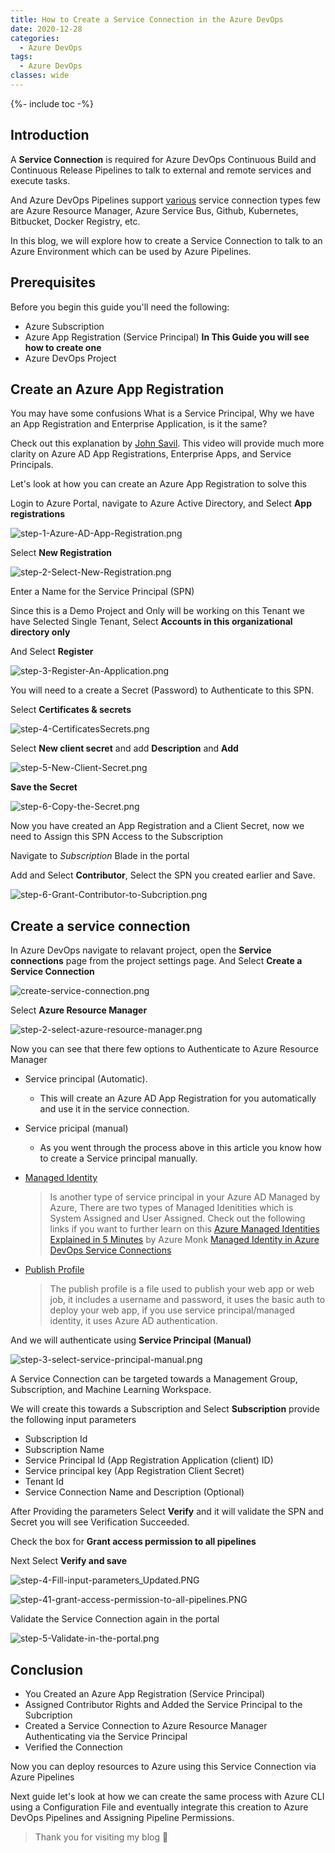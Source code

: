```yaml
---
title: How to Create a Service Connection in the Azure DevOps
date: 2020-12-28
categories:
  - Azure DevOps
tags:
  - Azure DevOps
classes: wide
---
```


{%- include toc -%}

## Introduction

A **Service Connection** is required for Azure DevOps Continuous Build and Continuous Release Pipelines to talk to external and remote services and execute tasks.

And Azure DevOps Pipelines support [various](https://docs.microsoft.com/en-us/azure/devops/pipelines/library/service-endpoints?view=azure-devops&tabs=yaml#common-service-connection-types) service connection types few  are Azure Resource Manager, Azure Service Bus, Github, Kubernetes, Bitbucket, Docker Registry, etc.

In this blog, we will explore how to create a Service Connection to talk to an Azure Environment which can be used by Azure Pipelines. 

## Prerequisites

Before you begin this guide you'll need the following:

- Azure Subscription
- Azure App Registration (Service Principal) **In This Guide you will see how to create one**
- Azure DevOps Project

## Create an Azure App Registration 

You may have some confusions What is a Service Principal, Why we have an App Registration and Enterprise Application, is it the same?

Check out this explanation by [John Savil](https://www.youtube.com/watch?v=WVNvoiA_ktw). This video will provide much more clarity on Azure AD App Registrations, Enterprise Apps, and Service Principals.

Let's look at how you can create an Azure App Registration to solve this

Login to Azure Portal, navigate to Azure Active Directory, and Select **App registrations**

![step-1-Azure-AD-App-Registration.png](/Images/AzureDevOps/ServiceConnection_ManualCreation/step-1-Azure-AD-App-Registration.png)

Select **New Registration**

![step-2-Select-New-Registration.png](/Images/AzureDevOps/ServiceConnection_ManualCreation/step-2-Select-New-Registration.png)

Enter a Name for the Service Principal (SPN)

Since this is a Demo Project and Only will be working on this Tenant we have Selected Single Tenant, Select **Accounts in this organizational directory only**

And Select **Register**

![step-3-Register-An-Application.png](/Images/AzureDevOps/ServiceConnection_ManualCreation/step-3-Register-An-Application.png)

You will need to a create a Secret (Password) to Authenticate to this SPN.

Select **Certificates & secrets**

![step-4-CertificatesSecrets.png](/Images/AzureDevOps/ServiceConnection_ManualCreation/step-4-CertificatesSecrets.png)

Select **New client secret** and add **Description** and **Add**

![step-5-New-Client-Secret.png](/Images/AzureDevOps/ServiceConnection_ManualCreation/step-5-New-Client-Secret.png)

**Save the Secret**

![step-6-Copy-the-Secret.png](/Images/AzureDevOps/ServiceConnection_ManualCreation/step-6-Copy-the-Secret.png)

Now you have created an App Registration and a Client Secret, now we need to Assign this SPN Access to the Subscription

Navigate to *Subscription* Blade in the portal

Add and Select **Contributor**, Select the SPN you created earlier and Save.

![step-6-Grant-Contributor-to-Subcription.png](/Images/AzureDevOps/ServiceConnection_ManualCreation/step-6-Grant-Contributor-to-Subcription.png)

## Create a service connection

In Azure DevOps navigate to relavant project, open the **Service connections** page from the project settings page. And Select **Create a Service Connection**

![create-service-connection.png](/Images/AzureDevOps/ServiceConnection_ManualCreation/step-1-how-to-create-service-connection.PNG)

Select **Azure Resource Manager**

![step-2-select-azure-resource-manager.png](/Images/AzureDevOps/ServiceConnection_ManualCreation/step-2-select-azure-resource-manager.PNG)

Now you can see that there few options to Authenticate to Azure Resource Manager

- Service principal (Automatic).
  - This will create an Azure AD App Registration for you automatically and use it in the service connection.

- Service pricipal (manual)
  - As you went through the process above in this article you know how to create a Service principal manually.

- [Managed Identity](https://docs.microsoft.com/en-us/azure/active-directory/managed-identities-azure-resources/overview)
  >Is another type of service principal in your Azure AD Managed by Azure, There are two types of Managed Idenitities which is System Assigned and User Assigned. Check out the following links if you want to further learn on this [Azure Managed Identities Explained in 5 Minutes](https://www.youtube.com/watch?v=1EoiGnQq14Y) by Azure Monk
  [Managed Identity in Azure DevOps Service Connections](https://stefanstranger.github.io/2019/03/02/ManageIdentityInServiceConnections/) 

- [Publish Profile](https://docs.microsoft.com/en-us/visualstudio/deployment/tutorial-import-publish-settings-azure?view=vs-2019#create-the-publish-settings-file-in-azure-app-service)
  >The publish profile is a file used to publish your web app or web job, it includes a username and password, it uses the basic auth to deploy your web app, if you use service principal/managed identity, it uses Azure AD authentication.

And we will authenticate using **Service Principal (Manual)**

![step-3-select-service-principal-manual.png](/Images/AzureDevOps/ServiceConnection_ManualCreation/step-3-select-service-principal-manual.PNG)

A Service Connection can be targeted towards a Management Group, Subscription, and Machine Learning Workspace.

We will create this towards a Subscription and Select **Subscription** provide the following input parameters

- Subscription Id
- Subscription Name
- Service Principal Id (App Registration Application (client) ID)
- Service principal key (App Registration Client Secret)
- Tenant Id
- Service Connection Name and Description (Optional)

After Providing the parameters Select **Verify** and it will validate the SPN and Secret you will see Verification Succeeded.

Check the box for **Grant access permission to all pipelines**

Next Select **Verify and save**

![step-4-Fill-input-parameters_Updated.PNG](/Images/AzureDevOps/ServiceConnection_ManualCreation/step-4-Fill-input-parameters_Updated.PNG)

![step-41-grant-access-permission-to-all-pipelines.PNG](/Images/AzureDevOps/ServiceConnection_ManualCreation/step-41-grant-access-permission-to-all-pipelines.PNG)

Validate the Service Connection again in the portal

![step-5-Validate-in-the-portal.png](/Images/AzureDevOps/ServiceConnection_ManualCreation/step-5-Validate-in-the-portal.PNG)

## Conclusion

- You Created an Azure App Registration (Service Principal)
- Assigned Contributor Rights and Added the Service Principal to the Subcription
- Created a Service Connection to Azure Resource Manager Authenticating via the Service Principal
- Verified the Connection

Now you can deploy resources to Azure using this Service Connection via Azure Pipelines

Next guide let's look at how we can create the same process with Azure CLI using a Configuration File and eventually integrate this creation to Azure DevOps Pipelines and Assigning Pipeline Permissions. 

>Thank you for visiting my blog 👋